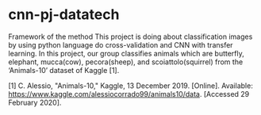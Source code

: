 # cnn-pj-datatech
Framework of the method
	This project is doing about classification images by using python language do cross-validation and CNN with transfer learning. In this project, our group classifies animals which are butterfly, elephant, mucca(cow), pecora(sheep), and scoiattolo(squirrel) from the ‘Animals-10’ dataset of Kaggle [1].

[1] C. Alessio, "Animals-10," Kaggle, 13 December 2019. [Online]. Available: https://www.kaggle.com/alessiocorrado99/animals10/data. [Accessed 29 February 2020].

